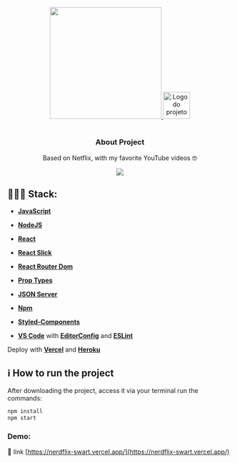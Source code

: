 <p align="center">
  <a href="https://nerdflix-swart.vercel.app/">
    <img width="250" src="https://fontmeme.com/permalink/200728/4ebc644a6a727fd51419096270e91a5e.png" />
    <img alt="Logo do projeto" width="60px" src="https://www.alura.com.br/assets/img/imersoes/react/imersao-react-logo.1594044142.svg" />
  </a>
</p>

<h1 align="center"></h1>

<div align="center">

### About Project
Based on Netflix, with my favorite YouTube videos 🤓
  
<p align="center">
  <a href="https://nerdflix-swart.vercel.app/">
    <img all="500" src="https://media.giphy.com/media/S8UJpM4a8oOEmzVnJQ/giphy.gif" />
  </a>
</p>
  
</div>

## 👩🏽‍💻 Stack:
   - [**JavaScript**](https://https://www.javascript.com//)
  
   - [**NodeJS**](https://nodejs.org/en/)
   
   - [**React**](https://pt-br.reactjs.org/)
   
   - [**React Slick**](https://react-slick.neostack.com/)
   
   - [**React Router Dom**](https://reactrouter.com/web/guides/quick-start/)
   
   - [**Prop Types**](https://pt-br.reactjs.org/docs/typechecking-with-proptypes.html/)
   
   - [**JSON Server**](https://github.com/typicode/json-server/)
   
   - [**Npm**](https://www.npmjs.com/)
   
   - [**Styled-Components**](https://styled-components.com/)
   
   - [**VS Code**](https://code.visualstudio.com/) with [**EditorConfig**](https://editorconfig.org/) and [**ESLint**](https://eslint.org/)
   
   Deploy with [**Vercel**](https://vercel.com/) and [**Heroku**](https://www.heroku.com/)
 
## ℹ️ How to run the project

After downloading the project, access it via your terminal run the commands:
  
```sh
npm install
npm start
```
### Demo:
🔗 link [https://nerdflix-swart.vercel.app/](https://nerdflix-swart.vercel.app/)
